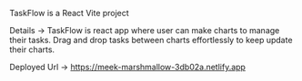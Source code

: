 TaskFlow is a React Vite project

Details -> TaskFlow is react app where user can make charts to manage their
tasks. Drag and drop tasks between charts effortlessly to keep update
their charts.

Deployed Url -> https://meek-marshmallow-3db02a.netlify.app
